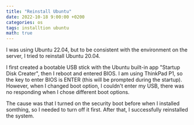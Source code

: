 ```yaml
---
title: "Reinstall Ubuntu"
date: 2022-10-18 9:00:00 +0200
categories: os
tags: installtion ubuntu
math: true
---
```


I was using Ubuntu 22.04, but to be consistent with the environment on the server, I tried to reinstall Ubuntu 20.04.

I first created a bootable USB stick with the Ubuntu built-in app "Startup Disk Creater", then I reboot and entered BIOS.
I am using ThinkPad P1, so the key to enter BIOS is ENTER (this will be prompted during the startup).
However, when I changed boot option, I couldn't enter my USB, there was no responding when I chose different boot options.

The cause was that I turned on the security boot before when I installed somthing, so I needed to turn off it first.
After that, I successfully reinstalled the system.

